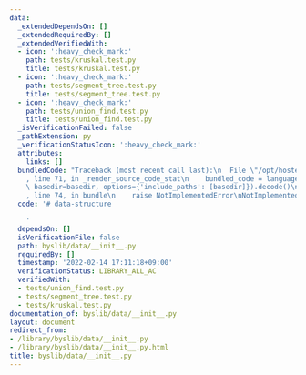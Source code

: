 ```yaml
---
data:
  _extendedDependsOn: []
  _extendedRequiredBy: []
  _extendedVerifiedWith:
  - icon: ':heavy_check_mark:'
    path: tests/kruskal.test.py
    title: tests/kruskal.test.py
  - icon: ':heavy_check_mark:'
    path: tests/segment_tree.test.py
    title: tests/segment_tree.test.py
  - icon: ':heavy_check_mark:'
    path: tests/union_find.test.py
    title: tests/union_find.test.py
  _isVerificationFailed: false
  _pathExtension: py
  _verificationStatusIcon: ':heavy_check_mark:'
  attributes:
    links: []
  bundledCode: "Traceback (most recent call last):\n  File \"/opt/hostedtoolcache/Python/3.10.2/x64/lib/python3.10/site-packages/onlinejudge_verify/documentation/build.py\"\
    , line 71, in _render_source_code_stat\n    bundled_code = language.bundle(stat.path,\
    \ basedir=basedir, options={'include_paths': [basedir]}).decode()\n  File \"/opt/hostedtoolcache/Python/3.10.2/x64/lib/python3.10/site-packages/onlinejudge_verify/languages/python.py\"\
    , line 74, in bundle\n    raise NotImplementedError\nNotImplementedError\n"
  code: '# data-structure

    '
  dependsOn: []
  isVerificationFile: false
  path: byslib/data/__init__.py
  requiredBy: []
  timestamp: '2022-02-14 17:11:18+09:00'
  verificationStatus: LIBRARY_ALL_AC
  verifiedWith:
  - tests/union_find.test.py
  - tests/segment_tree.test.py
  - tests/kruskal.test.py
documentation_of: byslib/data/__init__.py
layout: document
redirect_from:
- /library/byslib/data/__init__.py
- /library/byslib/data/__init__.py.html
title: byslib/data/__init__.py
---
```

